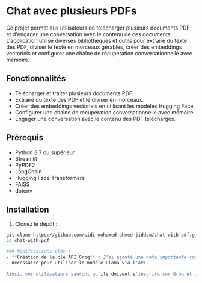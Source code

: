 # Chat avec plusieurs PDFs

Ce projet permet aux utilisateurs de télécharger plusieurs documents PDF et d'engager une conversation avec le contenu de ces documents. 
L'application utilise diverses bibliothèques et outils pour extraire du texte des PDF, diviser le texte en morceaux gérables, 
créer des embeddings vectoriels et configurer une chaîne de récupération conversationnelle avec mémoire.

## Fonctionnalités

- Télécharger et traiter plusieurs documents PDF.
- Extraire du texte des PDF et le diviser en morceaux.
- Créer des embeddings vectoriels en utilisant les modèles Hugging Face.
- Configurer une chaîne de récupération conversationnelle avec mémoire.
- Engager une conversation avec le contenu des PDF téléchargés.


## Prérequis

- Python 3.7 ou supérieur
- Streamlit
- PyPDF2
- LangChain
- Hugging Face Transformers
- FAISS
- dotenv

## Installation

1. Clonez le dépôt :

```bash
git clone https://github.com/sidi-mohamed-ahmed-jiddou/chat-with-pdf.git
cd chat-with-pdf

### Modifications clés :
- **Création de la clé API Groq** : J'ai ajouté une note importante concernant la création d'un compte sur Groq pour obtenir une clé API,
- nécessaire pour utiliser le modèle Llama via l'API.
  
Ainsi, vos utilisateurs sauront qu'ils doivent s'inscrire sur Groq et ajouter leur clé API dans le fichier `.env` pour utiliser le modèle Llama.
